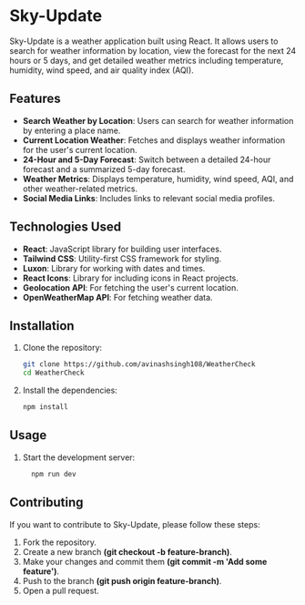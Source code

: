 # Sky-Update

Sky-Update is a weather application built using React. It allows users to search for weather information by location, view the forecast for the next 24 hours or 5 days, and get detailed weather metrics including temperature, humidity, wind speed, and air quality index (AQI).

## Features

- **Search Weather by Location**: Users can search for weather information by entering a place name.
- **Current Location Weather**: Fetches and displays weather information for the user's current location.
- **24-Hour and 5-Day Forecast**: Switch between a detailed 24-hour forecast and a summarized 5-day forecast.
- **Weather Metrics**: Displays temperature, humidity, wind speed, AQI, and other weather-related metrics.
- **Social Media Links**: Includes links to relevant social media profiles.

## Technologies Used

- **React**: JavaScript library for building user interfaces.
- **Tailwind CSS**: Utility-first CSS framework for styling.
- **Luxon**: Library for working with dates and times.
- **React Icons**: Library for including icons in React projects.
- **Geolocation API**: For fetching the user's current location.
- **OpenWeatherMap API**: For fetching weather data.

## Installation

1. Clone the repository:
   ```bash
   git clone https://github.com/avinashsingh108/WeatherCheck
   cd WeatherCheck
2. Install the dependencies:
   ```bash
   npm install


## Usage

1. Start the development server:
    ```bash
      npm run dev

## Contributing

If you want to contribute to Sky-Update, please follow these steps:

1. Fork the repository.
2. Create a new branch **(git checkout -b feature-branch)**.
3. Make your changes and commit them **(git commit -m 'Add some feature')**.
4. Push to the branch **(git push origin feature-branch)**.
5. Open a pull request.



